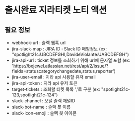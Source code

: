 # 출시완료 지라티켓 노티 액션

## 필요 정보
- webhook-url : 슬랙 웹훅 url
- jira-slack-map : JIRA ID : Slack ID 매핑정보 (ex: "spotlight21c:UBCDEFGHI,DavideViolante:UABCDEFGH")
- jira-api-url : ticket 정보를 조회하기 위해 url에 <ticket> 문자열 포함 (ex: 'https://bejewel.atlassian.net/rest/api/2/issue/<ticket>?fields=statuscategorychangedate,status,reporter')
- jira-user-email : 지라 api 사용할 유저 email
- jira-api-token : 지라 api 유저 토큰
- target-tickets : 조회할 티켓 목록 ','로 구분 (ex: "spotlight21c-123,spotlight21c-124")
- slack-channel : 보낼 슬랙 채널ID
- slack-bot-name : 슬랙 봇 이름
- slack-icon-emoji : 슬랙 봇 아이콘